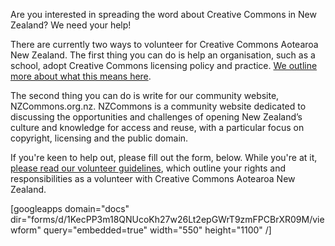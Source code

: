 <html><body><p>Are you interested in spreading the word about Creative Commons in New Zealand? We need your help!<strong> </strong>



There are currently two ways to volunteer for Creative Commons Aotearoa New Zealand. The first thing you can do is help an organisation, such as a school, adopt Creative Commons licensing policy and practice. <a href="http://creativecommons.org.nz/2015/06/volunteer-to-adopt-an-organisation-2/" target="_blank">We outline more about what this means here</a>.



The second thing you can do is write for our community website, NZCommons.org.nz. NZCommons is a community website dedicated to discussing the opportunities and challenges of opening New Zealand’s culture and knowledge for access and reuse, with a particular focus on copyright, licensing and the public domain.



If you're keen to help out, please fill out the form, below. While you're at it, <a title="Volunteer Guidelines" href="http://creativecommons.org.nz/volunteer-guidelines/">please read our volunteer guidelines</a>, which outline your rights and responsibilities as a volunteer with Creative Commons Aotearoa New Zealand.



[googleapps domain="docs" dir="forms/d/1KecPP3m18QNUcoKh27w26Lt2epGWrT9zmFPCBrXR09M/viewform" query="embedded=true" width="550" height="1100" /]</p></body></html>